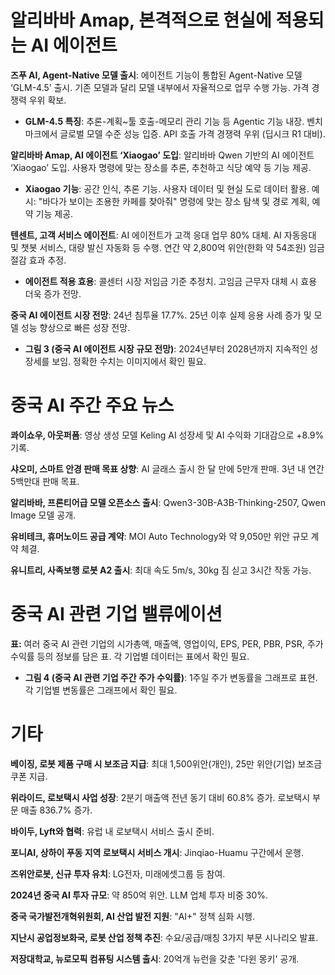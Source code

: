 # 알리바바 Amap, 본격적으로 현실에 적용되는 AI 에이전트

**즈푸 AI, Agent-Native 모델 출시**: 에이전트 기능이 통합된 Agent-Native 모델 ‘GLM-4.5’ 출시. 기존 모델과 달리 모델 내부에서 자율적으로 업무 수행 가능. 가격 경쟁력 우위 확보.

- **GLM-4.5 특징**: 추론-계획~툴 호출-메모리 관리 기능 등 Agentic 기능 내장.  벤치마크에서 글로벌 모델 수준 성능 입증. API 호출 가격 경쟁력 우위 (딥시크 R1 대비).

**알리바바 Amap, AI 에이전트 ‘Xiaogao’ 도입**: 알리바바 Qwen 기반의 AI 에이전트 ‘Xiaogao’ 도입. 사용자 명령에 맞는 장소를 추론, 추천하고 식당 예약 등 기능 제공.

- **Xiaogao 기능**: 공간 인식, 추론 기능. 사용자 데이터 및 현실 도로 데이터 활용.  예시: "바다가 보이는 조용한 카페를 찾아줘" 명령에 맞는 장소 탐색 및 경로 계획, 예약 기능 제공.

**텐센트, 고객 서비스 에이전트**: AI 에이전트가 고객 응대 업무 80% 대체. AI 자동응대 및 챗봇 서비스, 대량 발신 자동화 등 수행. 연간 약 2,800억 위안(한화 약 54조원) 임금 절감 효과 추정.

- **에이전트 적용 효용**: 콜센터 시장 저임금 기준 추정치. 고임금 근무자 대체 시 효용 더욱 증가 전망.

**중국 AI 에이전트 시장 전망**: 24년 침투율 17.7%.  25년 이후 실제 응용 사례 증가 및 모델 성능 향상으로 빠른 성장 전망.

- **그림 3 (중국 AI 에이전트 시장 규모 전망)**: 2024년부터 2028년까지 지속적인 성장세를 보임.  정확한 수치는 이미지에서 확인 필요.


# 중국 AI 주간 주요 뉴스

**콰이쇼우, 아웃퍼폼**: 영상 생성 모델 Keling AI 성장세 및 AI 수익화 기대감으로 +8.9% 기록.

**샤오미, 스마트 안경 판매 목표 상향**: AI 글래스 출시 한 달 만에 5만개 판매.  3년 내 연간 5백만대 판매 목표.

**알리바바, 프론티어급 모델 오픈소스 출시**: Qwen3-30B-A3B-Thinking-2507, Qwen Image 모델 공개.

**유비테크, 휴머노이드 공급 계약**: MOI Auto Technology와 약 9,050만 위안 규모 계약 체결.

**유니트리, 사족보행 로봇 A2 출시**: 최대 속도 5m/s, 30kg 짐 싣고 3시간 작동 가능.


# 중국 AI 관련 기업 밸류에이션

**표:** 여러 중국 AI 관련 기업의 시가총액, 매출액, 영업이익, EPS, PER, PBR, PSR, 주가 수익률 등의 정보를 담은 표.  각 기업별 데이터는 표에서 확인 필요.

- **그림 4 (중국 AI 관련 기업 주간 주가 수익률)**: 1주일 주가 변동률을 그래프로 표현.  각 기업별 변동률은 그래프에서 확인 필요.


# 기타

**베이징, 로봇 제품 구매 시 보조금 지급**: 최대 1,500위안(개인), 25만 위안(기업) 보조금 쿠폰 지급.

**위라이드, 로보택시 사업 성장**: 2분기 매출액 전년 동기 대비 60.8% 증가. 로보택시 부문 매출 836.7% 증가.

**바이두, Lyft와 협력**: 유럽 내 로보택시 서비스 출시 준비.

**포니AI, 상하이 푸동 지역 로보택시 서비스 개시**: Jinqiao-Huamu 구간에서 운행.

**즈위안로봇, 신규 투자 유치**: LG전자, 미래에셋그룹 등 참여.

**2024년 중국 AI 투자 규모**: 약 850억 위안. LLM 업체 투자 비중 30%.

**중국 국가발전개혁위원회, AI 산업 발전 지원**: "AI+" 정책 심화 시행.

**지난시 공업정보화국, 로봇 산업 정책 추진**: 수요/공급/매칭 3가지 부문 시나리오 발표.

**저장대학교, 뉴로모픽 컴퓨팅 시스템 출시**: 20억개 뉴런을 갖춘 '다윈 몽키' 공개.
